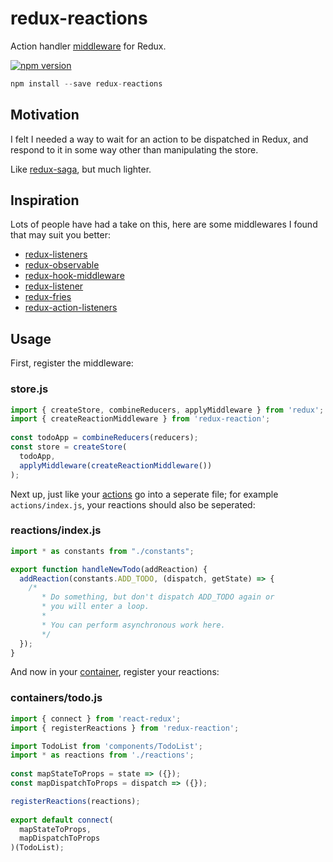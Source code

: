 # redux-reactions

Action handler [middleware](https://redux.js.org/advanced/middleware) for Redux.

[![npm version](https://img.shields.io/npm/v/redux-reactions.svg?style=flat-square)](https://www.npmjs.com/package/redux-reactions)

```js
npm install --save redux-reactions
```

## Motivation

I felt I needed a way to wait for an action to be dispatched in Redux, and respond to it in some way other than manipulating the store.

Like [redux-saga](https://redux-saga.js.org/), but much lighter.

## Inspiration

Lots of people have had a take on this, here are some middlewares I found that may suit you better:

- [redux-listeners](https://github.com/Gaya/redux-listeners)
- [redux-observable](https://redux-observable.js.org/)
- [redux-hook-middleware](https://github.com/kamataryo/redux-hook-middleware)
- [redux-listener](https://github.com/kouhin/redux-listener)
- [redux-fries](https://github.com/nicolasdelfino/redux-fries)
- [redux-action-listeners](https://github.com/rhythnic/redux-action-listeners)

## Usage

First, register the middleware:

### store.js

```js
import { createStore, combineReducers, applyMiddleware } from 'redux';
import { createReactionMiddleware } from 'redux-reaction';
​
const todoApp = combineReducers(reducers);
const store = createStore(
  todoApp,
  applyMiddleware(createReactionMiddleware())
);
```

Next up, just like your [actions](https://redux.js.org/basics/exampletodolist#action-creators) go into a seperate file; for example `actions/index.js`, your reactions should also be seperated:

### reactions/index.js

```js
import * as constants from "./constants";

export function handleNewTodo(addReaction) {
  addReaction(constants.ADD_TODO, (dispatch, getState) => {
    /*
       * Do something, but don't dispatch ADD_TODO again or
       * you will enter a loop.
       * 
       * You can perform asynchronous work here.
       */
  });
}
```

And now in your [container](https://redux.js.org/basics/usagewithreact#implementing-container-components), register your reactions:

### containers/todo.js

```js
import { connect } from 'react-redux';
import { registerReactions } from 'redux-reaction';

import TodoList from 'components/TodoList';
import * as reactions from './reactions';
​
const mapStateToProps = state => ({});
const mapDispatchToProps = dispatch => ({});

registerReactions(reactions);
​
export default connect(
  mapStateToProps,
  mapDispatchToProps
)(TodoList);
```
